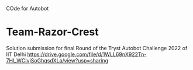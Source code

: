 COde for Autobot

# Team-Razor-Crest
Solution submission for final Round of the Tryst Autobot Challenge 2022 of IIT Delhi
https://drive.google.com/file/d/1WLL69nX922Tn-7HI_WCIvjSoGhqsdXLa/view?usp=sharing
